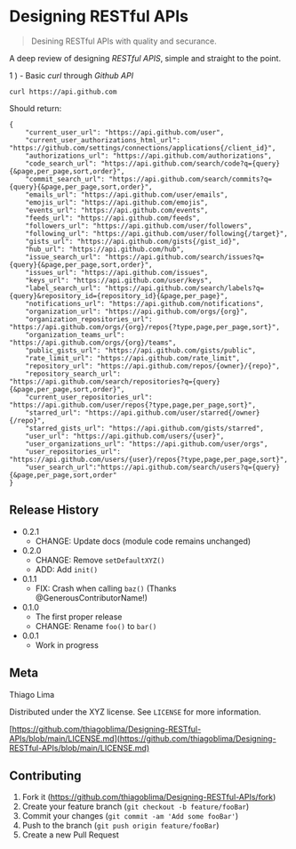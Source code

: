 # Designing RESTful APIs

> Desining RESTful APIs with quality and securance.

A deep review of designing *RESTful APIS*, simple and straight to the point.

1 ) - Basic _curl_ through *Github API*

```
curl https://api.github.com
```

Should return:

```
{
    "current_user_url": "https://api.github.com/user",
    "current_user_authorizations_html_url": "https://github.com/settings/connections/applications{/client_id}",
    "authorizations_url": "https://api.github.com/authorizations",
    "code_search_url": "https://api.github.com/search/code?q={query}{&page,per_page,sort,order}",
    "commit_search_url": "https://api.github.com/search/commits?q={query}{&page,per_page,sort,order}",
    "emails_url": "https://api.github.com/user/emails",
    "emojis_url": "https://api.github.com/emojis",
    "events_url": "https://api.github.com/events",
    "feeds_url": "https://api.github.com/feeds",
    "followers_url": "https://api.github.com/user/followers",
    "following_url": "https://api.github.com/user/following{/target}",
    "gists_url": "https://api.github.com/gists{/gist_id}",
    "hub_url": "https://api.github.com/hub",
    "issue_search_url": "https://api.github.com/search/issues?q={query}{&page,per_page,sort,order}",
    "issues_url": "https://api.github.com/issues",
    "keys_url": "https://api.github.com/user/keys",
    "label_search_url": "https://api.github.com/search/labels?q={query}&repository_id={repository_id}{&page,per_page}",
    "notifications_url": "https://api.github.com/notifications",
    "organization_url": "https://api.github.com/orgs/{org}",
    "organization_repositories_url": "https://api.github.com/orgs/{org}/repos{?type,page,per_page,sort}",
    "organization_teams_url": "https://api.github.com/orgs/{org}/teams",
    "public_gists_url": "https://api.github.com/gists/public",
    "rate_limit_url": "https://api.github.com/rate_limit",
    "repository_url": "https://api.github.com/repos/{owner}/{repo}",
    "repository_search_url": "https://api.github.com/search/repositories?q={query}{&page,per_page,sort,order}",
    "current_user_repositories_url": "https://api.github.com/user/repos{?type,page,per_page,sort}",
    "starred_url": "https://api.github.com/user/starred{/owner}{/repo}",
    "starred_gists_url": "https://api.github.com/gists/starred",
    "user_url": "https://api.github.com/users/{user}",
    "user_organizations_url": "https://api.github.com/user/orgs",
    "user_repositories_url": "https://api.github.com/users/{user}/repos{?type,page,per_page,sort}",
    "user_search_url":"https://api.github.com/search/users?q={query}{&page,per_page,sort,order"
}
```


## Release History

* 0.2.1
    * CHANGE: Update docs (module code remains unchanged)
* 0.2.0
    * CHANGE: Remove `setDefaultXYZ()`
    * ADD: Add `init()`
* 0.1.1
    * FIX: Crash when calling `baz()` (Thanks @GenerousContributorName!)
* 0.1.0
    * The first proper release
    * CHANGE: Rename `foo()` to `bar()`
* 0.0.1
    * Work in progress

## Meta

Thiago Lima

Distributed under the XYZ license. See ``LICENSE`` for more information.

[https://github.com/thiagoblima/Designing-RESTful-APIs/blob/main/LICENSE.md](https://github.com/thiagoblima/Designing-RESTful-APIs/blob/main/LICENSE.md)

## Contributing

1. Fork it (<https://github.com/thiagoblima/Designing-RESTful-APIs/fork>)
2. Create your feature branch (`git checkout -b feature/fooBar`)
3. Commit your changes (`git commit -am 'Add some fooBar'`)
4. Push to the branch (`git push origin feature/fooBar`)
5. Create a new Pull Request


[wiki]: https://github.com/thiagoblima/Designing-RESTful-APIs/blob/main/README.md/wiki